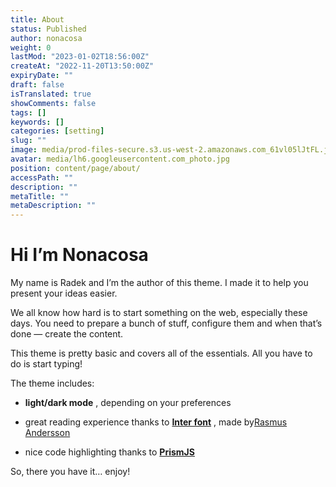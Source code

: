 ```yaml
---
title: About
status: Published
author: nonacosa
weight: 0
lastMod: "2023-01-02T18:56:00Z"
createAt: "2022-11-20T13:50:00Z"
expiryDate: ""
draft: false
isTranslated: true
showComments: false
tags: []
keywords: []
categories: [setting]
slug: ""
image: media/prod-files-secure.s3.us-west-2.amazonaws.com_61vl05lJtFL.jpg
avatar: media/lh6.googleusercontent.com_photo.jpg
position: content/page/about/
accessPath: ""
description: ""
metaTitle: ""
metaDescription: ""
---
```

# Hi I’m Nonacosa
My name is Radek and I’m the author of this theme. I made it to help you present your ideas easier.

We all know how hard is to start something on the web, especially these days. You need to prepare a bunch of stuff, configure them and when that’s done — create the content.

<!--more-->This theme is pretty basic and covers all of the essentials. All you have to do is start typing!

The theme includes:

-  **light/dark mode** , depending on your preferences

- great reading experience thanks to **[Inter font](https://rsms.me/inter/)** , made by[Rasmus Andersson](https://rsms.me/about/)

- nice code highlighting thanks to **[PrismJS](https://prismjs.com/)** 

So, there you have it… enjoy!

